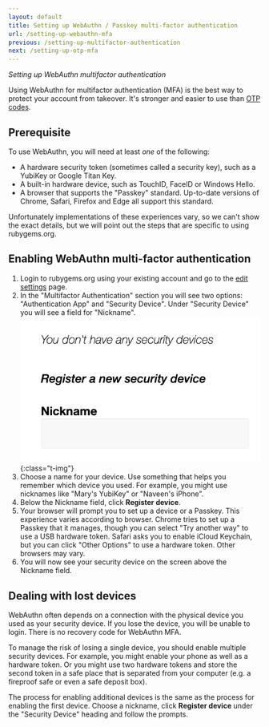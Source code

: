 ```yaml
---
layout: default
title: Setting up WebAuthn / Passkey multi-factor authentication
url: /setting-up-webauthn-mfa
previous: /setting-up-multifactor-authentication
next: /setting-up-otp-mfa
---
```


<em class="t-gray">Setting up WebAuthn multifactor authentication</em>

Using WebAuthn for multifactor authentication (MFA) is the best way to
protect your account from takeover. It's stronger and easier to use than
[OTP codes](/setting-up-otp-mfa).

## Prerequisite

To use WebAuthn, you will need at least _one_ of the following:

* A hardware security token (sometimes called a security key), such as a
  YubiKey or Google Titan Key.
* A built-in hardware device, such as TouchID, FaceID or Windows Hello.
* A browser that supports the "Passkey" standard. Up-to-date versions of
  Chrome, Safari, Firefox and Edge all support this standard.

Unfortunately implementations of these experiences vary, so we can't show
the exact details, but we will point out the steps that are specific to
using rubygems.org.

## Enabling WebAuthn multi-factor authentication

1. Login to rubygems.org using your existing account and go to the
[edit settings](https://rubygems.org/settings/edit) page.
2. In the "Multifactor Authentication" section you will see two options:
"Authentication App" and "Security Device". Under "Security Device" you
will see a field for "Nickname".
  ![Nickname for security device on the edit settings page](/images/enabling_webauthn_nickname.png){:class="t-img"}
3. Choose a name for your device. Use something that helps you remember
which device you used. For example, you might use nicknames like "Mary's
YubiKey" or "Naveen's iPhone".
4. Below the Nickname field, click **Register device**.
5. Your browser will prompt you to set up a device or a Passkey. This
experience varies according to browser. Chrome tries to set up a Passkey
that it manages, though you can select "Try another way" to use a USB
hardware token. Safari asks you to enable iCloud Keychain, but you can
click "Other Options" to use a hardware token. Other browsers may vary.
6. You will now see your security device on the screen above the Nickname
field.

## Dealing with lost devices

WebAuthn often depends on a connection with the physical device
you used as your security device. If you lose the device, you will be
unable to login. There is no recovery code for WebAuthn MFA.

To manage the risk of losing a single device, you should enable multiple
security devices. For example, you might enable your phone as well as a
hardware token. Or you might use two hardware tokens and store the second
token in a safe place that is separated from your computer (e.g. a fireproof
safe or even a safe deposit box).

The process for enabling additional devices is the same as the process
for enabling the first device. Choose a nickname, click **Register device**
under the "Security Device" heading and follow the prompts.
